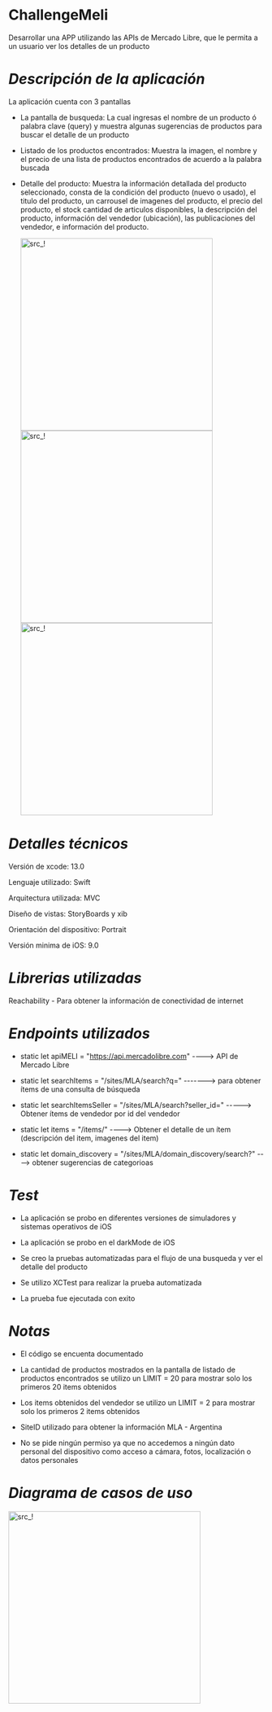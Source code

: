 # ChallengeMeli

Desarrollar una APP utilizando las APIs de Mercado Libre, que le permita a un usuario ver los detalles de un producto

# ***Descripción de la aplicación***

La aplicación cuenta con 3 pantallas
  * La pantalla de busqueda: 
      La cual ingresas el nombre de un producto ó palabra clave (query) y muestra algunas sugerencias de productos para buscar el detalle de un producto
      

  * Listado de los productos encontrados: 
      Muestra la imagen, el nombre y el precio de una lista de productos encontrados de acuerdo a la palabra buscada
      

      
  * Detalle del producto: 
      Muestra la información detallada del producto seleccionado, consta de la condición del producto (nuevo o usado), el titulo del producto, un carrousel de imagenes del producto, el precio del producto, el stock cantidad de articulos disponibles, la descripción del producto, información del vendedor (ubicación), las publicaciones del vendedor, e información del producto.
      
      <img width="378" alt="src_!" src="https://user-images.githubusercontent.com/64485611/165112040-da2d7880-6adb-49c5-9c72-8faf465b77c0.png">
      <img width="378" alt="src_!" src="https://user-images.githubusercontent.com/64485611/165111975-90e87219-8d2f-4635-b111-e73461de6587.png">
      <img width="378" alt="src_!" src="https://user-images.githubusercontent.com/64485611/165111780-423d0ec5-5e92-4425-a1af-2e22f2d296c6.png">
    

# ***Detalles técnicos***

Versión de xcode: 13.0

Lenguaje utilizado: Swift

Arquitectura utilizada: MVC

Diseño de vistas: StoryBoards y xib

Orientación del dispositivo: Portrait

Versión minima de iOS: 9.0

# ***Librerias utilizadas***

Reachability - Para obtener la información de conectividad de internet

# ***Endpoints utilizados***

* static let apiMELI = "https://api.mercadolibre.com" ----> API de Mercado Libre

* static let searchItems = "/sites/MLA/search?q=" -------> para obtener ítems de una consulta de búsqueda

* static let searchItemsSeller = "/sites/MLA/search?seller_id=" -----> Obtener ítems de vendedor por id del vendedor

* static let items = "/items/" ----> Obtener el detalle de un ítem (descripción del item, imagenes del item)

* static let domain_discovery = "/sites/MLA/domain_discovery/search?" ----> obtener sugerencias de categorioas

# ***Test***

* La aplicación se probo en diferentes versiones de simuladores y sistemas operativos de iOS

* La aplicación se probo en el darkMode de iOS

* Se creo la pruebas automatizadas para el flujo de una busqueda y ver el detalle del producto

* Se utilizo XCTest para realizar la prueba automatizada

* La prueba fue ejecutada con exito

# ***Notas***

* El código se encuenta documentado

* La cantidad de productos mostrados en la pantalla de listado de productos encontrados se utilizo un LIMIT = 20 para mostrar solo los primeros 20 items obtenidos

* Los items obtenidos del vendedor se utilizo un LIMIT = 2 para mostrar solo los primeros 2 items obtenidos 

* SiteID utilizado para obtener la información MLA - Argentina

* No se pide ningún permiso ya que no accedemos a ningún dato personal del dispositivo como acceso a cámara, fotos, localización o datos personales


# ***Diagrama de casos de uso***

<img width="378" alt="src_!" src="https://user-images.githubusercontent.com/64485611/165118404-eb5065c5-7115-45c4-a6bd-bcac9a86123d.png">
    

    
